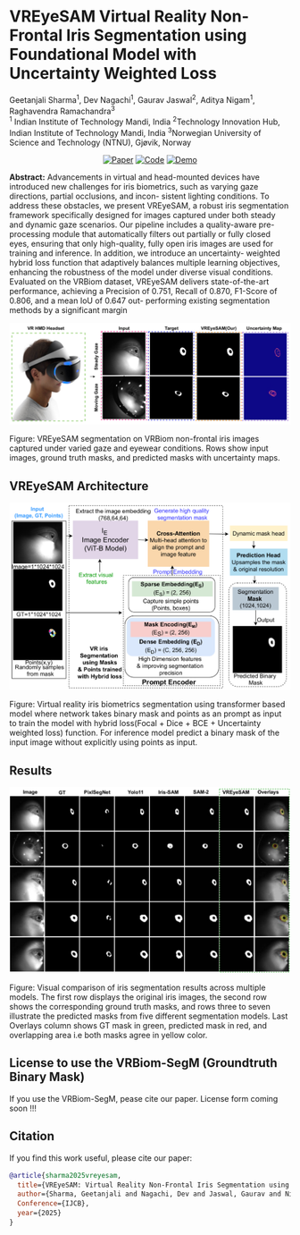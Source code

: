# VREyeSAM  Virtual Reality Non-Frontal Iris Segmentation using Foundational Model with Uncertainty Weighted Loss
Geetanjali Sharma<sup>1</sup>, Dev Nagachi<sup>1</sup>, Gaurav Jaswal<sup>2</sup>, Aditya Nigam<sup>1</sup>, Raghavendra Ramachandra<sup>3</sup>  
<sup>1</sup> Indian Institute of Technology Mandi, India
<sup>2</sup>Technology Innovation Hub, Indian Institute of Technology Mandi, India
<sup>3</sup>Norwegian University of Science and Technology (NTNU), Gjøvik, Norway

<p align="center">
  <a href="https://example.com"><img src="https://img.shields.io/badge/Paper-View-blue.svg" alt="Paper"></a>
  <a href="#"><img src="https://img.shields.io/badge/Code-Coming%20Soon-orange" alt="Code"></a>
  <a href="#"><img src="https://img.shields.io/badge/Demo-Coming%20Soon-orange.svg" alt="Demo"></a>
</p>

**Abstract:** Advancements in virtual and head-mounted devices
have introduced new challenges for iris biometrics, such
as varying gaze directions, partial occlusions, and incon-
sistent lighting conditions. To address these obstacles, we
present VREyeSAM, a robust iris segmentation framework
specifically designed for images captured under both
steady and dynamic gaze scenarios. Our pipeline includes
a quality-aware pre-processing module that automatically
filters out partially or fully closed eyes, ensuring that only
high-quality, fully open iris images are used for training
and inference. In addition, we introduce an uncertainty-
weighted hybrid loss function that adaptively balances
multiple learning objectives, enhancing the robustness of
the model under diverse visual conditions. Evaluated on
the VRBiom dataset, VREyeSAM delivers state-of-the-art
performance, achieving a Precision of 0.751, Recall of
0.870, F1-Score of 0.806, and a mean IoU of 0.647 out-
performing existing segmentation methods by a significant
margin
<p align="center">
  <img src="assets/Teaser_IJCB_UPDATED.png" alt="Architecture" width="600"/>
</p>
Figure: VREyeSAM segmentation on VRBiom non-frontal iris images captured under varied gaze and eyewear conditions. Rows show input images, ground truth masks, and predicted masks with uncertainty maps.

## VREyeSAM Architecture 
<p align="center">
  <img src="assets/VRBIOM_SAM2_UPDATED.png" alt="Architecture" width="600"/>
</p>
Figure: Virtual reality iris biometrics segmentation using transformer based model where network takes binary mask and points as an
prompt as input to train the model with hybrid loss(Focal + Dice + BCE + Uncertainty weighted loss) function. For inference model predict
a binary mask of the input image without explicitly using points as input.

## Results
<p align="center">
  <img src="assets/VREyeSAM_updated_overlay-compressed.png" alt="Architecture" width="600"/>
</p>
Figure: Visual comparison of iris segmentation results across multiple models. The first row displays the original iris images, the second row shows the corresponding ground truth masks, and rows three to seven illustrate the predicted masks from five different segmentation models. Last Overlays column shows GT mask in green, predicted mask in red, and overlapping area i.e both masks agree in yellow color.

## License to use the VRBiom-SegM (Groundtruth Binary Mask)
If you use the VRBiom-SegM, pease cite our paper.
   License form coming soon !!!

## Citation

If you find this work useful, please cite our paper:

```bibtex
@article{sharma2025vreyesam,
  title={VREyeSAM: Virtual Reality Non-Frontal Iris Segmentation using Foundational Model with Uncertainty Weighted Loss},
  author={Sharma, Geetanjali and Nagachi, Dev and Jaswal, Gaurav and Nigam, Aditya and Ramachandra, Raghavendra},
  Conference={IJCB},
  year={2025}
}
